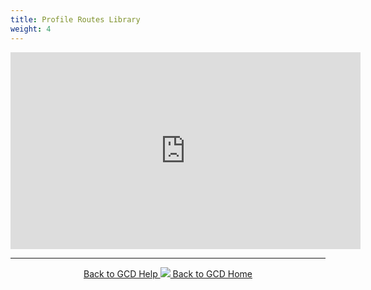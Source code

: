 ```yaml
---
title: Profile Routes Library
weight: 4
---
```




<iframe width="560" height="315" src="https://www.youtube.com/embed/UF2RZLJVKog?rel=0" frameborder="0" allow="autoplay; encrypted-media" allowfullscreen></iframe>



------
<div align="center">
	<a class="hollow button" href="{{ site.baseurl }}/Help"><i class="fa fa-chevron-circle-left"></i>  Back to GCD Help </a>  
	<a class="hollow button" href="{{ site.baseurl }}/"><img src="{{ site.baseurl}}/assets/images/icons/GCDAddIn.png">  Back to GCD Home </a>  
</div>